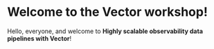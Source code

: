 # Welcome to the Vector workshop!

Hello, everyone, and welcome to **Highly scalable observability data pipelines with Vector**!